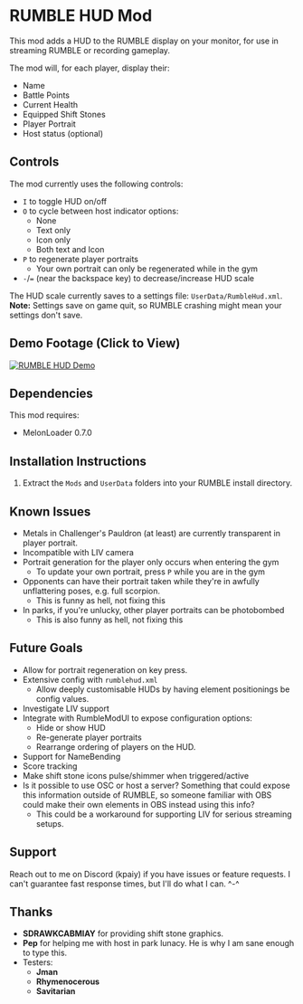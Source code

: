 # RUMBLE HUD Mod

This mod adds a HUD to the RUMBLE display on your monitor, for use in streaming
RUMBLE or recording gameplay.

The mod will, for each player, display their:
  - Name
  - Battle Points
  - Current Health
  - Equipped Shift Stones
  - Player Portrait
  - Host status (optional)

## Controls

The mod currently uses the following controls:
  - `I` to toggle HUD on/off
  - `O` to cycle between host indicator options:
    - None
    - Text only
    - Icon only
    - Both text and Icon
  - `P` to regenerate player portraits
    - Your own portrait can only be regenerated while in the gym
  - `-`/`=` (near the backspace key) to decrease/increase HUD scale

The HUD scale currently saves to a settings file: `UserData/RumbleHud.xml`.
**Note:** Settings save on game quit, so RUMBLE crashing might mean your 
settings don't save.

## Demo Footage (Click to View)

[![RUMBLE HUD Demo](https://img.youtube.com/vi/MW8i_r3l8gQ/0.jpg)](https://www.youtube.com/watch?v=MW8i_r3l8gQ)

## Dependencies

This mod requires:
 - MelonLoader 0.7.0

## Installation Instructions

1. Extract the `Mods` and `UserData` folders into your RUMBLE install directory.

## Known Issues

- Metals in Challenger's Pauldron (at least) are currently transparent in player portrait.
- Incompatible with LIV camera
- Portrait generation for the player only occurs when entering the gym
  - To update your own portrait, press `P` while you are in the gym
- Opponents can have their portrait taken while they're in awfully unflattering poses, e.g. full scorpion.
  - This is funny as hell, not fixing this
- In parks, if you're unlucky, other player portraits can be photobombed
  - This is also funny as hell, not fixing this

## Future Goals

- Allow for portrait regeneration on key press.
- Extensive config with `rumblehud.xml`
  - Allow deeply customisable HUDs by having element positionings be config values.
- Investigate LIV support
- Integrate with RumbleModUI to expose configuration options:
  - Hide or show HUD
  - Re-generate player portraits
  - Rearrange ordering of players on the HUD.
- Support for NameBending
- Score tracking
- Make shift stone icons pulse/shimmer when triggered/active
- Is it possible to use OSC or host a server? Something that could expose this information outside of RUMBLE, so someone familiar with OBS could make their own elements in OBS instead using this info?
  - This could be a workaround for supporting LIV for serious streaming setups.

## Support

Reach out to me on Discord (kpaiy) if you have issues or feature requests.
I can't guarantee fast response times, but I'll do what I can. ^-^

## Thanks

- **SDRAWKCABMIAY** for providing shift stone graphics.
- **Pep** for helping me with host in park lunacy. He is why I am sane enough to type this.
- Testers:
  - **Jman**
  - **Rhymenocerous**
  - **Savitarian**